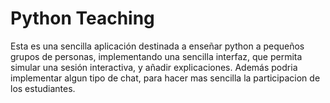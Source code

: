 # Python Teaching

Esta es una sencilla aplicación destinada a enseñar python a pequeños grupos de
personas, implementando una sencilla interfaz, que permita simular una sesión
interactiva, y añadir explicaciones. Además podria implementar algun tipo de
chat, para hacer mas sencilla la participacion de los estudiantes.
